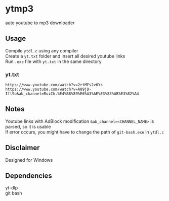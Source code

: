 # ytmp3
auto youtube to mp3 downloader

## Usage  
Compile `ytdl.c` using any compiler  
Create a `yt.txt` folder and insert all desired youtube links  
Run `.exe` file with `yt.txt` in the same directory  
### yt.txt
```
https://www.youtube.com/watch?v=2rtMFs2v6Ys
https://www.youtube.com/watch?v=A89jD-Ifl9o&ab_channel=RuiCh.%E4%B8%89%E6%A3%AE%E3%83%AB%E3%82%A4

```  

## Notes  
Youtube links with AdBlock modification `&ab_channel=<CHANNEL_NAME>` is parsed, so it is usable  
If error occurs, you might have to change the path of `git-bash.exe` in `ytdl.c` 

## Disclaimer  
Designed for Windows 

## Dependencies  
yt-dlp  
git bash  
